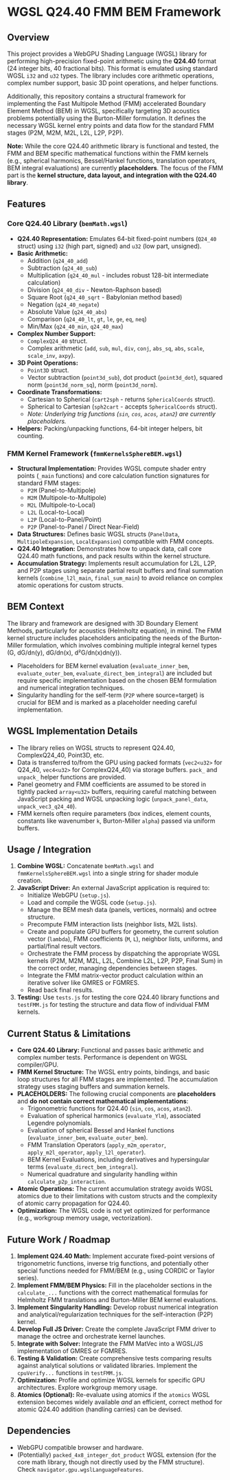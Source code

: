 # WGSL Q24.40 FMM BEM Framework

## Overview

This project provides a WebGPU Shading Language (WGSL) library for performing high-precision fixed-point arithmetic using the **Q24.40** format (24 integer bits, 40 fractional bits). This format is emulated using standard WGSL `i32` and `u32` types. The library includes core arithmetic operations, complex number support, basic 3D point operations, and helper functions.

Additionally, this repository contains a structural framework for implementing the Fast Multipole Method (FMM) accelerated Boundary Element Method (BEM) in WGSL, specifically targeting 3D acoustics problems potentially using the Burton-Miller formulation. It defines the necessary WGSL kernel entry points and data flow for the standard FMM stages (P2M, M2M, M2L, L2L, L2P, P2P).

**Note:** While the core Q24.40 arithmetic library is functional and tested, the FMM and BEM specific mathematical functions within the FMM kernels (e.g., spherical harmonics, Bessel/Hankel functions, translation operators, BEM integral evaluations) are currently **placeholders**. The focus of the FMM part is the **kernel structure, data layout, and integration with the Q24.40 library**.

## Features

### Core Q24.40 Library (`bemMath.wgsl`)

*   **Q24.40 Representation:** Emulates 64-bit fixed-point numbers (`Q24_40` struct) using `i32` (high part, signed) and `u32` (low part, unsigned).
*   **Basic Arithmetic:**
    *   Addition (`q24_40_add`)
    *   Subtraction (`q24_40_sub`)
    *   Multiplication (`q24_40_mul` - includes robust 128-bit intermediate calculation)
    *   Division (`q24_40_div` - Newton-Raphson based)
    *   Square Root (`q24_40_sqrt` - Babylonian method based)
    *   Negation (`q24_40_negate`)
    *   Absolute Value (`q24_40_abs`)
    *   Comparison (`q24_40_lt`, `gt`, `le`, `ge`, `eq`, `neq`)
    *   Min/Max (`q24_40_min`, `q24_40_max`)
*   **Complex Number Support:**
    *   `ComplexQ24_40` struct.
    *   Complex arithmetic (`add`, `sub`, `mul`, `div`, `conj`, `abs_sq`, `abs`, `scale`, `scale_inv`, `axpy`).
*   **3D Point Operations:**
    *   `Point3D` struct.
    *   Vector subtraction (`point3d_sub`), dot product (`point3d_dot`), squared norm (`point3d_norm_sq`), norm (`point3d_norm`).
*   **Coordinate Transformations:**
    *   Cartesian to Spherical (`cart2sph` - returns `SphericalCoords` struct).
    *   Spherical to Cartesian (`sph2cart` - accepts `SphericalCoords` struct).
    *   *Note: Underlying trig functions (`sin`, `cos`, `acos`, `atan2`) are currently placeholders.*
*   **Helpers:** Packing/unpacking functions, 64-bit integer helpers, bit counting.

### FMM Kernel Framework (`fmmKernelsSphereBEM.wgsl`)

*   **Structural Implementation:** Provides WGSL compute shader entry points (`_main` functions) and core calculation function signatures for standard FMM stages:
    *   `P2M` (Panel-to-Multipole)
    *   `M2M` (Multipole-to-Multipole)
    *   `M2L` (Multipole-to-Local)
    *   `L2L` (Local-to-Local)
    *   `L2P` (Local-to-Panel/Point)
    *   `P2P` (Panel-to-Panel / Direct Near-Field)
*   **Data Structures:** Defines basic WGSL structs (`PanelData`, `MultipoleExpansion`, `LocalExpansion`) compatible with FMM concepts.
*   **Q24.40 Integration:** Demonstrates how to unpack data, call core Q24.40 math functions, and pack results within the kernel structure.
*   **Accumulation Strategy:** Implements result accumulation for L2L, L2P, and P2P stages using separate partial result buffers and final summation kernels (`combine_l2l_main`, `final_sum_main`) to avoid reliance on complex atomic operations for custom structs.

## BEM Context

The library and framework are designed with 3D Boundary Element Methods, particularly for acoustics (Helmholtz equation), in mind. The FMM kernel structure includes placeholders anticipating the needs of the Burton-Miller formulation, which involves combining multiple integral kernel types (G, dG/dn(y), dG/dn(x), d²G/dn(x)dn(y)).

*   Placeholders for BEM kernel evaluation (`evaluate_inner_bem`, `evaluate_outer_bem`, `evaluate_direct_bem_integral`) are included but require specific implementation based on the chosen BEM formulation and numerical integration techniques.
*   Singularity handling for the self-term (`P2P` where source=target) is crucial for BEM and is marked as a placeholder needing careful implementation.

## WGSL Implementation Details

*   The library relies on WGSL structs to represent Q24.40, ComplexQ24_40, Point3D, etc.
*   Data is transferred to/from the GPU using packed formats (`vec2<u32>` for Q24_40, `vec4<u32>` for ComplexQ24_40) via storage buffers. `pack_` and `unpack_` helper functions are provided.
*   Panel geometry and FMM coefficients are assumed to be stored in tightly packed `array<u32>` buffers, requiring careful matching between JavaScript packing and WGSL unpacking logic (`unpack_panel_data`, `unpack_vec3_q24_40`).
*   FMM kernels often require parameters (box indices, element counts, constants like wavenumber `k`, Burton-Miller `alpha`) passed via uniform buffers.

## Usage / Integration

1.  **Combine WGSL:** Concatenate `bemMath.wgsl` and `fmmKernelsSphereBEM.wgsl` into a single string for shader module creation.
2.  **JavaScript Driver:** An external JavaScript application is required to:
    *   Initialize WebGPU (`setup.js`).
    *   Load and compile the WGSL code (`setup.js`).
    *   Manage the BEM mesh data (panels, vertices, normals) and octree structure.
    *   Precompute FMM interaction lists (neighbor lists, M2L lists).
    *   Create and populate GPU buffers for geometry, the current solution vector (`lambda`), FMM coefficients (`M`, `L`), neighbor lists, uniforms, and partial/final result vectors.
    *   Orchestrate the FMM process by dispatching the appropriate WGSL kernels (P2M, M2M, M2L, L2L, Combine L2L, L2P, P2P, Final Sum) in the correct order, managing dependencies between stages.
    *   Integrate the FMM matrix-vector product calculation within an iterative solver like GMRES or FGMRES.
    *   Read back final results.
3.  **Testing:** Use `tests.js` for testing the core Q24.40 library functions and `testFMM.js` for testing the structure and data flow of individual FMM kernels.

## Current Status & Limitations

*   **Core Q24.40 Library:** Functional and passes basic arithmetic and complex number tests. Performance is dependent on WGSL compiler/GPU.
*   **FMM Kernel Structure:** The WGSL entry points, bindings, and basic loop structures for all FMM stages are implemented. The accumulation strategy uses staging buffers and summation kernels.
*   **PLACEHOLDERS:** The following crucial components are **placeholders** and **do not contain correct mathematical implementations**:
    *   Trigonometric functions for Q24.40 (`sin`, `cos`, `acos`, `atan2`).
    *   Evaluation of spherical harmonics (`evaluate_Ylm`), associated Legendre polynomials.
    *   Evaluation of spherical Bessel and Hankel functions (`evaluate_inner_bem`, `evaluate_outer_bem`).
    *   FMM Translation Operators (`apply_m2m_operator`, `apply_m2l_operator`, `apply_l2l_operator`).
    *   BEM Kernel Evaluations, including derivatives and hypersingular terms (`evaluate_direct_bem_integral`).
    *   Numerical quadrature and singularity handling within `calculate_p2p_interaction`.
*   **Atomic Operations:** The current accumulation strategy avoids WGSL atomics due to their limitations with custom structs and the complexity of atomic carry propagation for Q24.40.
*   **Optimization:** The WGSL code is not yet optimized for performance (e.g., workgroup memory usage, vectorization).

## Future Work / Roadmap

1.  **Implement Q24.40 Math:** Implement accurate fixed-point versions of trigonometric functions, inverse trig functions, and potentially other special functions needed for FMM/BEM (e.g., using CORDIC or Taylor series).
2.  **Implement FMM/BEM Physics:** Fill in the placeholder sections in the `calculate_...` functions with the correct mathematical formulas for Helmholtz FMM translations and Burton-Miller BEM kernel evaluations.
3.  **Implement Singularity Handling:** Develop robust numerical integration and analytical/regularization techniques for the self-interaction (P2P) kernel.
4.  **Develop Full JS Driver:** Create the complete JavaScript FMM driver to manage the octree and orchestrate kernel launches.
5.  **Integrate with Solver:** Integrate the FMM MatVec into a WGSL/JS implementation of GMRES or FGMRES.
6.  **Testing & Validation:** Create comprehensive tests comparing results against analytical solutions or validated libraries. Implement the `cpuVerify...` functions in `testFMM.js`.
7.  **Optimization:** Profile and optimize WGSL kernels for specific GPU architectures. Explore workgroup memory usage.
8.  **Atomics (Optional):** Re-evaluate using atomics if the `atomics` WGSL extension becomes widely available *and* an efficient, correct method for atomic Q24.40 addition (handling carries) can be devised.

## Dependencies

*   WebGPU compatible browser and hardware.
*   (Potentially) `packed_4x8_integer_dot_product` WGSL extension (for the core math library, though not directly used by the FMM structure). Check `navigator.gpu.wgslLanguageFeatures`.
